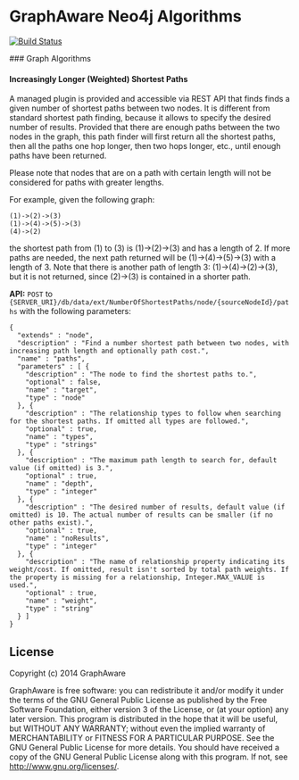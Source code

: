 GraphAware Neo4j Algorithms
===========================

[![Build Status](https://travis-ci.org/graphaware/neo4j-algorithms.png)](https://travis-ci.org/graphaware/neo4j-algorithms)

<a name="algos"/>
### Graph Algorithms

#### Increasingly Longer (Weighted) Shortest Paths

A managed plugin is provided and accessible via REST API that finds finds a given number of shortest paths between two nodes.
It is different from standard shortest path finding, because it allows to specify the desired number of results. Provided
that there are enough paths between the two nodes in the graph, this path finder will first return all the shortest paths,
then all the paths one hop longer, then two hops longer, etc., until enough paths have been returned.

Please note that nodes that are on a path with certain length will not be considered for paths with greater lengths.

For example, given the following graph:

    (1)->(2)->(3)
    (1)->(4)->(5)->(3)
    (4)->(2)

the shortest path from (1) to (3) is (1)->(2)->(3) and has a length of 2. If more paths are needed, the next path
returned will be (1)->(4)->(5)->(3) with a length of 3. Note that there is another path of length 3:
(1)->(4)->(2)->(3), but it is not returned, since (2)->(3) is contained in a shorter path.

**API:** `POST` to `{SERVER_URI}/db/data/ext/NumberOfShortestPaths/node/{sourceNodeId}/paths` with the following parameters:

```
{
  "extends" : "node",
  "description" : "Find a number shortest path between two nodes, with increasing path length and optionally path cost.",
  "name" : "paths",
  "parameters" : [ {
    "description" : "The node to find the shortest paths to.",
    "optional" : false,
    "name" : "target",
    "type" : "node"
  }, {
    "description" : "The relationship types to follow when searching for the shortest paths. If omitted all types are followed.",
    "optional" : true,
    "name" : "types",
    "type" : "strings"
  }, {
    "description" : "The maximum path length to search for, default value (if omitted) is 3.",
    "optional" : true,
    "name" : "depth",
    "type" : "integer"
  }, {
    "description" : "The desired number of results, default value (if omitted) is 10. The actual number of results can be smaller (if no other paths exist).",
    "optional" : true,
    "name" : "noResults",
    "type" : "integer"
  }, {
    "description" : "The name of relationship property indicating its weight/cost. If omitted, result isn't sorted by total path weights. If the property is missing for a relationship, Integer.MAX_VALUE is used.",
    "optional" : true,
    "name" : "weight",
    "type" : "string"
  } ]
}
```

License
-------

Copyright (c) 2014 GraphAware

GraphAware is free software: you can redistribute it and/or modify it under the terms of the GNU General Public License
as published by the Free Software Foundation, either version 3 of the License, or (at your option) any later version.
This program is distributed in the hope that it will be useful, but WITHOUT ANY WARRANTY; without even the implied
warranty of MERCHANTABILITY or FITNESS FOR A PARTICULAR PURPOSE. See the GNU General Public License for more details.
You should have received a copy of the GNU General Public License along with this program.
If not, see <http://www.gnu.org/licenses/>.